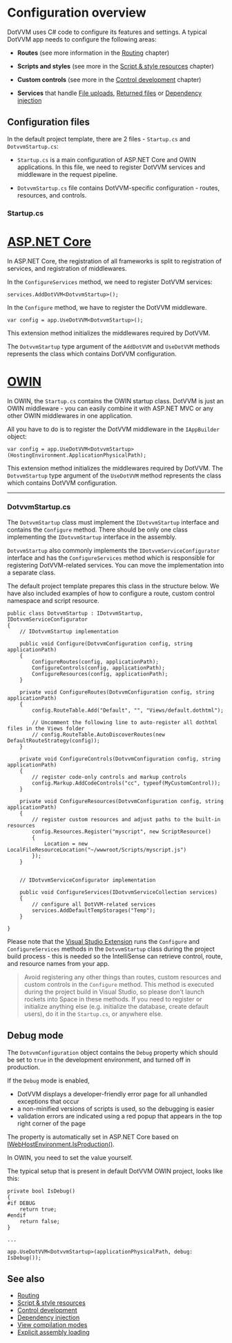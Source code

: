 # Configuration overview

DotVVM uses C# code to configure its features and settings. A typical DotVVM app needs to configure the following areas:

+ **Routes** (see more information in the [Routing](~/pages/concepts/routing/overview) chapter)

+ **Scripts and styles** (see more in the [Script & style resources](~/pages/concepts/script-and-style-resources/overview) chapter)

+ **Custom controls** (see more in the [Control development](~/pages/concepts/control-development/overview) chapter)

+ **Services** that handle [File uploads](~/pages/concepts/upload-and-download-files/upload-files), [Returned files](~/pages/concepts/upload-and-download-files/return-file-from-viewmodel) or [Dependency injection](dependency-injection/overview)

## Configuration files

In the default project template, there are 2 files - `Startup.cs` and `DotvvmStartup.cs`:

* `Startup.cs` is a main configuration of ASP.NET Core and OWIN applications. In this file, we need to register DotVVM services and middleware in the request pipeline. 

* `DotvvmStartup.cs` file contains DotVVM-specific configuration - routes, resources, and controls.

### Startup.cs

# [ASP.NET Core](#tab/aspnetcore)

In ASP.NET Core, the registration of all frameworks is split to registration of services, and registration of middlewares. 

In the `ConfigureServices` method, we need to register DotVVM services:

```CSHARP
services.AddDotVVM<DotvvmStartup>();
```

In the `Configure` method, we have to register the DotVVM middleware.

```CSHARP
var config = app.UseDotVVM<DotvvmStartup>();
```

This extension method initializes the middlewares required by DotVVM. 

The `DotvvmStartup` type argument of the `AddDotVVM` and `UseDotVVM` methods represents the class which contains DotVVM configuration.

# [OWIN](#tab/owin)

In OWIN, the `Startup.cs` contains the OWIN startup class. DotVVM is just an OWIN middleware - you can easily combine it with ASP.NET MVC or any other OWIN middlewares in one application. 

All you have to do is to register the DotVVM middleware in the `IAppBuilder` object:

```CSHARP
var config = app.UseDotVVM<DotvvmStartup>(HostingEnvironment.ApplicationPhysicalPath);
```

This extension method initializes the middlewares required by DotVVM. The `DotvvmStartup` type argument of the `UseDotVVM` method represents the class which contains DotVVM configuration.

***

### DotvvmStartup.cs

The `DotvvmStartup` class must implement the `IDotvvmStartup` interface and contains the `Configure` method. There should be only one class implementing the `IDotvvmStartup` interface in the assembly.

`DotvvmStartup` also commonly implements the `IDotvvmServiceConfigurator` interface and has the `ConfigureServices` method which is responsible for registering DotVVM-related services. You can move the implementation into a separate class.

The default project template prepares this class in the structure below. We have also included examples of how to configure a route, custom control namespace and script resource.

```CSHARP
public class DotvvmStartup : IDotvvmStartup, IDotvvmServiceConfigurator
{
    // IDotvvmStartup implementation

    public void Configure(DotvvmConfiguration config, string applicationPath)
    {
        ConfigureRoutes(config, applicationPath);
        ConfigureControls(config, applicationPath);
        ConfigureResources(config, applicationPath);
    }

    private void ConfigureRoutes(DotvvmConfiguration config, string applicationPath)
    {
        config.RouteTable.Add("Default", "", "Views/default.dothtml");

        // Uncomment the following line to auto-register all dothtml files in the Views folder
        // config.RouteTable.AutoDiscoverRoutes(new DefaultRouteStrategy(config));    
    }

    private void ConfigureControls(DotvvmConfiguration config, string applicationPath)
    {
        // register code-only controls and markup controls
        config.Markup.AddCodeControls("cc", typeof(MyCustomControl));
    }

    private void ConfigureResources(DotvvmConfiguration config, string applicationPath)
    {
        // register custom resources and adjust paths to the built-in resources
        config.Resources.Register("myscript", new ScriptResource()
        {
            Location = new LocalFileResourceLocation("~/wwwroot/Scripts/myscript.js")
        });
    }


    // IDotvvmServiceConfigurator implementation

    public void ConfigureServices(IDotvvmServiceCollection services)
    {
        // configure all DotVVM-related services
        services.AddDefaultTempStorages("Temp");
    }

}
```

Please note that the [Visual Studio Extension](https://www.dotvvm.com/products/visual-studio-extensions) runs the `Configure` and `ConfigureServices` methods in the `DotvvmStartup` class during the project build process - this is needed so the IntelliSense can retrieve control, route, and resource names from your app.

> Avoid registering any other things than routes, custom resources and custom controls in the `Configure` method. This method is executed during the project build in Visual Studio, so please don't launch rockets into Space in these methods. If you need to register or initialize anything else (e.g. initialize the database, create default users), do it in the `Startup.cs`, or anywhere else.

## Debug mode

The `DotvvmConfiguration` object contains the `Debug` property which should be set to `true` in the development environment, and turned off in production.

If the `Debug` mode is enabled,

* DotVVM displays a developer-friendly error page for all unhandled exceptions that occur
* a non-minified versions of scripts is used, so the debugging is easier
* validation errors are indicated using a red popup that appears in the top right corner of the page

The property is automatically set in ASP.NET Core based on [IWebHostEnvironment.IsProduction()](https://docs.microsoft.com/en-us/aspnet/core/api/microsoft.aspnetcore.hosting.hostingenvironmentextensions#Microsoft_AspNetCore_Hosting_HostingEnvironmentExtensions_IsDevelopment_Microsoft_AspNetCore_Hosting_IHostingEnvironment_). 

In OWIN, you need to set the value yourself. 

The typical setup that is present in default DotVVM OWIN project, looks like this:

```CSHARP
private bool IsDebug()
{
#if DEBUG
    return true;
#endif
    return false;
}

...

app.UseDotVVM<DotvvmStartup>(applicationPhysicalPath, debug: IsDebug());
```

## See also

* [Routing](~/pages/concepts/routing/overview)
* [Script & style resources](~/pages/concepts/script-and-style-resources/overview)
* [Control development](~/pages/concepts/control-development/overview)
* [Dependency injection](dependency-injection/overview)
* [View compilation modes](view-compilation-modes)
* [Explicit assembly loading](explicit-assembly-loading)
